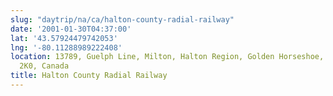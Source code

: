 ```yaml
---
slug: "daytrip/na/ca/halton-county-radial-railway"
date: '2001-01-30T04:37:00'
lat: '43.57924479742053'
lng: '-80.11288989222408'
location: 13789, Guelph Line, Milton, Halton Region, Golden Horseshoe, Ontario, N0B
  2K0, Canada
title: Halton County Radial Railway
---
```




